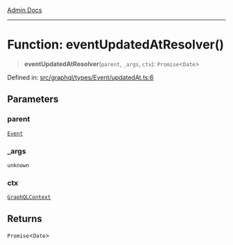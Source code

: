 [Admin Docs](/)

***

# Function: eventUpdatedAtResolver()

> **eventUpdatedAtResolver**(`parent`, `_args`, `ctx`): `Promise`\<`Date`\>

Defined in: [src/graphql/types/Event/updatedAt.ts:6](https://github.com/NishantSinghhhhh/talawa-api/blob/392788fe2d27c588c46069b772af4fd307c1489d/src/graphql/types/Event/updatedAt.ts#L6)

## Parameters

### parent

[`Event`](../../Event/type-aliases/Event.md)

### \_args

`unknown`

### ctx

[`GraphQLContext`](../../../../context/type-aliases/GraphQLContext.md)

## Returns

`Promise`\<`Date`\>
